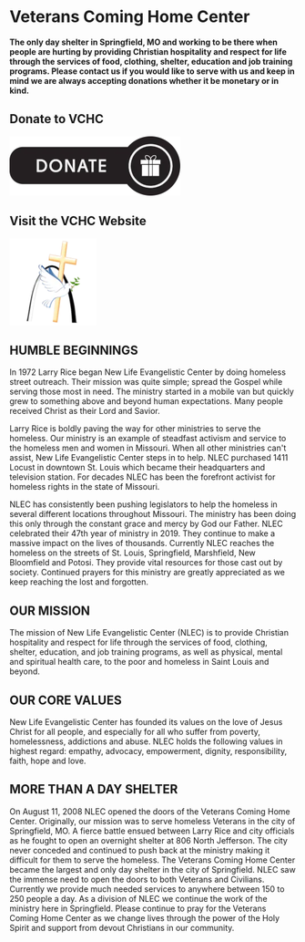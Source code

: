 # Veterans Coming Home Center

**The only day shelter in Springfield, MO and working to be there when people are hurting by providing Christian hospitality and respect for life through the services of food, clothing, shelter, education and job training programs. Please contact us if you would like to serve with us and keep in mind we are always accepting donations whether it be monetary or in kind.**  

Donate to VCHC  
-------------------  
<a href="https://interland3.donorperfect.net/weblink/weblink.aspx?name=E155144&id=51" target="_blank"><img src="https://raw.githubusercontent.com/New-Life-Evangelistic-Center/VCHCenter.org/master/images/Donate.webp" alt="Donate"></a>   
  
Visit the VCHC Website  
-----------------------------  
[![button](https://raw.githubusercontent.com/New-Life-Evangelistic-Center/VCHCenter.org/master/images/Main.webp)](https://www.vchcenter.org)  
    
HUMBLE BEGINNINGS  
--------------------------  
In 1972 Larry Rice began New Life Evangelistic Center by doing homeless street outreach. Their mission was quite simple; spread the Gospel while serving those most in need. The ministry started in a mobile van but quickly grew to something above and beyond human expectations. Many people received Christ as their Lord and Savior.  
  
Larry Rice is boldly paving the way for other ministries to serve the homeless. Our ministry is an example of steadfast activism and service to the homeless men and women in Missouri. When all other ministries can't assist, New Life Evangelistic Center steps in to help. NLEC purchased 1411 Locust in downtown St. Louis which became their headquarters and television station. For decades NLEC has been the forefront activist for homeless rights in the state of Missouri.  
  
NLEC has consistently been pushing legislators to help the homeless in several different locations throughout Missouri. The ministry has been doing this only through the constant grace and mercy by God our Father. NLEC celebrated their 47th year of ministry in 2019. They continue to make a massive impact on the lives of thousands. Currently NLEC reaches the homeless on the streets of St. Louis, Springfield, Marshfield, New Bloomfield and Potosi. They provide vital resources for those cast out by society. Continued prayers for this ministry are greatly appreciated as we keep reaching the lost and forgotten.  
  
OUR MISSION  
--------------------  
The mission of New Life Evangelistic Center (NLEC) is to provide Christian hospitality and respect for life through the services of food, clothing, shelter, education, and job training programs, as well as physical, mental and spiritual health care, to the poor and homeless in Saint Louis and beyond.  
  
OUR CORE VALUES  
--------------------------  
New Life Evangelistic Center has founded its values on the love of Jesus Christ for all people, and especially for all who suffer from poverty, homelessness, addictions and abuse. NLEC holds the following values in highest regard: empathy, advocacy, empowerment, dignity, responsibility, faith, hope and love.  
  
MORE THAN A DAY SHELTER  
-------------------------------------  
On August 11, 2008 NLEC opened the doors of the Veterans Coming Home Center. Originally, our mission was to serve homeless Veterans in the city of Springfield, MO. A fierce battle ensued between Larry Rice and city officials as he fought to open an overnight shelter at 806 North Jefferson. The city never conceded and continued to push back at the ministry making it difficult for them to serve the homeless. The Veterans Coming Home Center became the largest and only day shelter in the city of Springfield. NLEC saw the immense need to open the doors to both Veterans and Civilians. Currently we provide much needed services to anywhere between 150 to 250 people a day. As a division of NLEC we continue the work of the ministry here in Springfield. Please continue to pray for the Veterans Coming Home Center as we change lives through the power of the Holy Spirit and support from devout Christians in our community.  